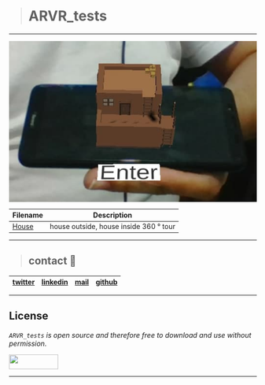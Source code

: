 > # ARVR_tests
---
<a href="ARVR_tesrt"><img src="ARVR_test.jpg" align="center"></a>

| **Filename** | **Description** |
|---|---|
| [House](./Assets/) | house outside, house inside 360 ° tour |
---
> ## contact 💬

| [twitter](https://twitter.com/RICARDO1470) | [linkedin](https://www.linkedin.com/in/ricardo-alfonso-camayo/) | [mail](1466@holbertonschool.com) | [github](https://github.com/ricardo1470/README/blob/master/README.md) |
|---|---|---|---|

---

## License
*`ARVR_tests` is open source and therefore free to download and use without permission.*

<a href="url"><img src="https://www.holbertonschool.com/holberton-logo.png" align="middle" width="100" height="30"></a>

---